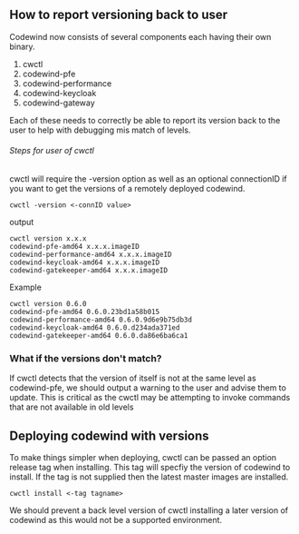 ## How to report versioning back to user

Codewind now consists of several components each having their own binary.

1. cwctl
2. codewind-pfe
3. codewind-performance
4. codewind-keycloak
5. codewind-gateway

Each of these needs to correctly be able to report its version back to the user to help with debugging mis match of levels.

###### Steps for user of cwctl

cwctl will require the -version option as well as an optional connectionID if you want to get the versions of a remotely deployed codewind.

`cwctl -version <-connID value>` 

output

`cwctl version x.x.x`<br/>
`codewind-pfe-amd64 x.x.x.imageID`<br/>
`codewind-performance-amd64 x.x.x.imageID`<br/>
`codewind-keycloak-amd64 x.x.x.imageID`<br/>
`codewind-gatekeeper-amd64 x.x.x.imageID`<br/>

Example

`cwctl version 0.6.0`<br/>
`codewind-pfe-amd64 0.6.0.23bd1a58b015`<br/>
`codewind-performance-amd64 0.6.0.9d6e9b75db3d`<br/>
`codewind-keycloak-amd64 0.6.0.d234ada371ed`<br/>
`codewind-gatekeeper-amd64 0.6.0.da86e6ba6ca1`<br/>

### What if the versions don't match?

If cwctl detects that the version of itself is not at the same level as codewind-pfe, we should output a warning to the user and advise them to update.  This is critical as the cwctl may be attempting to invoke commands that are not available in old levels

## Deploying codewind with versions

To make things simpler when deploying, cwctl can be passed an option release tag when installing.  This tag will specfiy the version of codewind to install. If the tag is not supplied then the latest master images are installed.

`cwctl install <-tag tagname>`

We should prevent a back level version of cwctl installing a later version of codewind as this would not be a supported environment.

